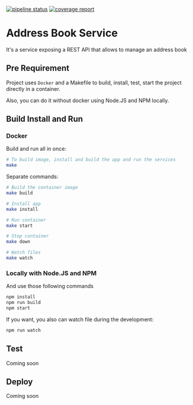 [![pipeline status](https://gitlab.com/vschoener/addressbook/badges/master/pipeline.svg)](https://gitlab.com/vschoener/addressbook/commits/master) [![coverage report](https://gitlab.com/vschoener/addressbook/badges/master/coverage.svg)](https://gitlab.com/vschoener/addressbook/commits/master)

# Address Book Service

It's a service exposing a REST API that allows to manage an address book

## Pre Requirement

Project uses `Docker` and a Makefile to build, install, test, start the project directly in a container.

Also, you can do it without docker using Node.JS and NPM locally.


## Build Install and Run

### Docker

Build and run all in once:
```bash
# To build image, install and build the app and run the services
make 
```

Separate commands:
```bash
# Build the container image
make build

# Install app
make install

# Run container
make start

# Stop container
make down

# Watch files
make watch
```

### Locally with Node.JS and NPM
And use those following commands
```bash
npm install
npm run build
npm start
```

If you want, you also can watch file during the development:
```bash
npm run watch
```

## Test

Coming soon

## Deploy

Coming soon
